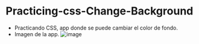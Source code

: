 # Practicing-css-Change-Background
* Practicando CSS, app donde se puede cambiar el color de fondo.
* Imagen de la app.
![image](https://user-images.githubusercontent.com/29103120/200210660-ffae7033-4f31-4c86-8062-6cbf96488487.png)
